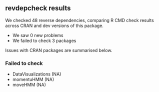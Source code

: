 ## revdepcheck results

We checked 48 reverse dependencies, comparing R CMD check results across CRAN and dev versions of this package.

 * We saw 0 new problems
 * We failed to check 3 packages

Issues with CRAN packages are summarised below.

### Failed to check

* DataVisualizations (NA)
* momentuHMM         (NA)
* moveHMM            (NA)

